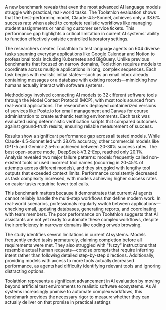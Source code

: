 A new benchmark reveals that even the most advanced AI language models struggle with practical, real-world tasks. The Toolathlon evaluation shows that the best-performing model, Claude-4.5-Sonnet, achieves only a 38.6% success rate when asked to complete realistic workflows like managing student assignments or handling customer service tickets. This performance gap highlights a critical limitation in current AI systems' ability to function effectively outside controlled laboratory settings.

The researchers created Toolathlon to test language agents on 604 diverse tasks spanning everyday applications like Google Calendar and Notion to professional tools including Kubernetes and BigQuery. Unlike previous benchmarks that focused on narrow domains, Toolathlon requires models to coordinate across multiple applications in long, complex sequences. Each task begins with realistic initial states—such as an email inbox already containing messages or a database with existing records—mimicking how humans actually interact with software systems.

Methodology involved connecting AI models to 32 different software tools through the Model Context Protocol (MCP), with most tools sourced from real-world applications. The researchers deployed containerized versions of services like Poste.io for email management and Canvas for course administration to create authentic testing environments. Each task was evaluated using deterministic verification scripts that compared outcomes against ground-truth results, ensuring reliable measurement of success.

Results show a significant performance gap across all tested models. While Claude-4.5-Sonnet led with 38.6% accuracy, other commercial models like GPT-5 and Gemini-2.5-Pro achieved between 20-30% success rates. The best open-source model, DeepSeek-V3.2-Exp, reached only 20.1%. Analysis revealed two major failure patterns: models frequently called non-existent tools or used incorrect tool names (occurring in 20-45% of attempts across different models), and they struggled with lengthy tool outputs that exceeded context limits. Performance consistently decreased as task complexity increased, with models achieving higher success rates on easier tasks requiring fewer tool calls.

This benchmark matters because it demonstrates that current AI agents cannot reliably handle the multi-step workflows that define modern work. In real-world scenarios, professionals regularly switch between applications—checking email, updating databases, generating reports, and coordinating with team members. The poor performance on Toolathlon suggests that AI assistants are not yet ready to automate these complex workflows, despite their proficiency in narrower domains like coding or web browsing.

The study identifies several limitations in current AI systems. Models frequently ended tasks prematurely, claiming completion before all requirements were met. They also struggled with "fuzzy" instructions that resemble actual human requests—concise prompts that require inferring intent rather than following detailed step-by-step directions. Additionally, providing models with access to more tools actually decreased performance, as agents had difficulty identifying relevant tools and ignoring distracting options.

Toolathlon represents a significant advancement in AI evaluation by moving beyond artificial test environments to realistic software ecosystems. As AI systems increasingly promise to automate complex workflows, this benchmark provides the necessary rigor to measure whether they can actually deliver on that promise in practical settings.
